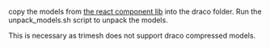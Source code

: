 copy the models from [the react component lib](https://github.com/wandelbotsgmbh/wandelbots-js-react-components/tree/main/public/models) into the draco folder.
Run the unpack_models.sh script to unpack the models.

This is necessary as trimesh does not support draco compressed models.
